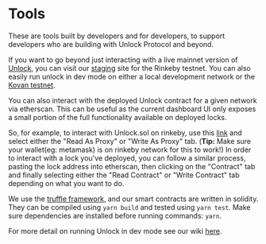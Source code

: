 # Tools

These are tools built by developers and for developers, to support developers who are building with Unlock Protocol and beyond.

If you want to go beyond just interacting with a live mainnet version of [Unlock](https://unlock-protocol.com/), you can visit our [staging](https://staging.unlock-protocol.com/) site for the Rinkeby testnet. You can also easily run unlock in dev mode on either a local development network or the [Kovan testnet](https://github.com/unlock-protocol/unlock/wiki/Running-Unlock-in-dev#running-unlock-on-kovan-testnet).

You can also interact with the deployed Unlock contract for a given network via etherscan. This can be useful as the current dashboard UI only exposes a small portion of the full functionality available on deployed locks.

So, for example, to interact with Unlock.sol on rinkeby, use this [link](https://rinkeby.etherscan.io/address/0xd8c88be5e8eb88e38e6ff5ce186d764676012b0b#code) and select either the "Read As Proxy" or "Write As Proxy" tab. \(**Tip:** Make sure your wallet\(eg: metamask\) is on rinkeby network for this to work!\) In order to interact with a lock you've deployed, you can follow a similar process, pasting the lock address into etherscan, then clicking on the "Contract" tab and finally selecting either the "Read Contract" or "Write Contract" tab depending on what you want to do.

We use the [truffle framework](http://truffleframework.com/), and our smart contracts are written in solidity. They can be compiled using `yarn build` and tested using `yarn test`. Make sure dependencies are installed before running commands: `yarn`.

For more detail on running Unlock in dev mode see our wiki [here](https://github.com/unlock-protocol/unlock/wiki/Running-Unlock-in-dev).
